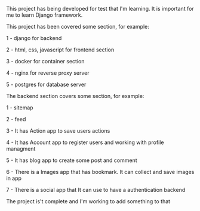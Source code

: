 This project has being developed for test that I'm learning.
It is important for me to learn Django framework.

This project has been covered some section, for example:

1 - django for backend

2 - html, css, javascript for frontend section

3 - docker for container section

4 - nginx for reverse proxy server

5 - postgres for database server

The backend section covers some section, for example:

1 - sitemap

2 - feed

3 - It has Action app to save users actions

4 - It has Account app to register users and working with profile managment

5 - It has blog app to create some post and comment 

6 - There is a Images app that has bookmark. It can collect and save images in app

7 - There is a social app that It can use to have a authentication backend

The project is't complete and I'm working to add something to that

